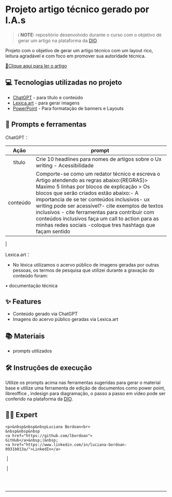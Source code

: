 
# Projeto artigo técnico gerado por I.A.s


 > ℹ️ **NOTE:** repositório desenvolvido durante o curso com o objetivo de gerar um artigo na plataforma da [DIO](https://dio.me).


Projeto com o objetivo de gerar um artigo técnico com um layout rico, leitura agradável e com foco em promover sua autoridade técnica.

<a href="https://web.dio.me/articles/ux-writing-e-acessibilidade-criando-conteudos-inclusivos?back=%2Farticles&open-modal=true&page=1&order=oldest"> 📕Clique aqui para ler o artigo</a>

## 💻 Tecnologias utilizadas no projeto

- [ChatGPT](https://chat.openai.com/) - para título e conteúdo
- [Lexica.art](https://lexica.art/) - para gerar imagens
- [PowerPoint](https://www.microsoft.com/en/microsoft-365/powerpoint) - Para formatação de banners e Layouts

## 📄 Prompts e ferramentas


ChatGPT：

|   Ação   | prompt                                                                                                                                                                                                                                                                         |
| :------: | ------------------------------------------------------------------------------------------------------------------------------------------------------------------------------------------------------------------------------------------------------------------------------ |
|  título  | Crie 10 headlines para nomes de artigos sobre o Ux writing - Acessibilidade                                                                                                                                                                                                 |
| conteúdo | Comporte-se como um redator técnico e escreva o Artigo atendendo as regras abaixo:{REGRAS}> Maximo 5 linhas por blocos de explicação > Os blocos que serão criados estão abaixo:- A importancia de se ter conteúdos inclusivos- ux writing pode ser acessível?- cite exemplos de textos inclusivos - cite ferramentas para contribuir com conteúdos inclusivos faça um call to action para as minhas redes sociais -coloque tres hashtags que façam sentido 

 |


Lexica.art：

- No léxica utilizamos o acervo público de imagens geradas por outras pessoas, os termos de pesquisa que utilizei durante a gravação do conteúdo foram:

• documentação técnica



## ✨ Features

- Conteúdo gerado via ChatGPT
- Imagens do acervo público geradas via Lexica.art

## 📚 Materiais

- prompts utilizados

## 🛠️ Instruções de execução

Utilize os prompts acima nas ferramentas sugeridas para gerar o material base e utilize uma ferramenta de edição de documentos como power point, libreoffice , indesign para diagramação, o passo a passo em vídeo pode ser conferido na plataforma da [DIO](https://dio.me).

## 👨‍💻 Expert

<p>
  
    <p>&nbsp&nbsp&nbspLuciana Bordoan<br>
    &nbsp&nbsp&nbsp
    <a href="https://github.com/lbordoan">
    GitHub</a>&nbsp;|&nbsp;
    <a href="https://www.linkedin.com/in/luciana-bordoan-0931b013a/">LinkedIn</a>
&nbsp;|&nbsp;
   
&nbsp;|&nbsp;</p>
</p>
<br/><br/>
<p>

---

